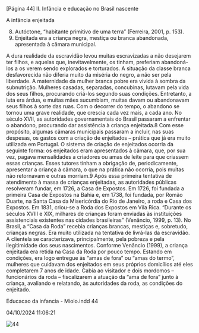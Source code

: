 [Página 44]
II. Infância e educação no Brasil nascente

A infância enjeitada

8. Autóctone, “habitante primitivo de
uma terra” (Ferreira, 2001, p. 153).
9. Enjeitada era a criança negra, mestiça
ou branca abandonada, apresentada à
câmara municipal.

A dura realidade da escravidão levou muitas escravizadas a não desejarem ter filhos, e aquelas que, inevitavelmente, os tinham, preferiam
abandoná-los a os verem sendo explorados e torturados. A situação da
classe branca desfavorecida não diferia muito da miséria do negro, a
não ser pela liberdade.
A maternidade da mulher branca pobre era vivida à sombra da subnutrição. Mulheres casadas, separadas, concubinas, lutavam pela vida
dos seus filhos, procurando criá-los segundo suas condições. Entretanto, a luta era árdua, e muitas mães sucumbiam, muitas davam ou
abandonavam seus filhos à sorte das ruas. Com o decorrer do tempo,
o abandono se tornou uma grave realidade, que crescia cada vez mais,
a cada ano.
No século XVII, as autoridades governamentais do Brasil passaram
a enfrentar o abandono, procurando dar assistência à criança enjeitada.8 Com esse propósito, algumas câmaras municipais passaram a
incluir, nas suas despesas, os gastos com a criação de enjeitados – prática que já era muito utilizada em Portugal.
O sistema de criação de enjeitados ocorria da seguinte forma: os
enjeitados eram apresentados à câmara, que, por sua vez, pagava
mensalidades a criadores ou amas de leite para que criassem essas
crianças. Esses tutores tinham a obrigação de, periodicamente, apresentar a criança à câmara, o que na prática não ocorria, pois muitas
não retornavam e outras morriam.9
Após essa primeira tentativa de atendimento à massa de crianças
enjeitadas, as autoridades públicas resolveram fundar, em 1726, a
Casa de Expostos. Em 1726, foi fundada a primeira Casa de Expostos
na Bahia e, em 1738, foi fundada, por Romão Duarte, na Santa Casa da
Misericórdia do Rio de Janeiro, a roda e Casa dos Expostos. Em 1831,
criou-se a Roda dos Expostos em Vila Rica. “Durante os séculos XVIII e
XIX, milhares de crianças foram enviadas às instituições assistenciais
existentes nas cidades brasileiras” (Venâncio, 1999, p. 13).
No Brasil, a “Casa da Roda” recebia crianças brancas, mestiças
e, sobretudo, crianças negras. Era muito utilizada na tentativa de
livrá-las da escravidão. A clientela se caracterizava, principalmente,
pela pobreza e pela ilegitimidade dos seus nascimentos. Conforme
Venâncio (1999), a criança enjeitada era retida na Casa da Roda por
pouco tempo. Estando em condições, era logo entregue às “amas de
fora” ou “amas do termo”, mulheres que cuidavam dos enjeitados em
seus próprios domicílios até eles completarem 7 anos de idade. Cabia
ao visitador e dois mordomos – funcionários da roda – fiscalizarem a
atuação da “ama de fora” junto à criança, avaliando e relatando, às
autoridades da roda, as condições do enjeitado.


Educacao da infancia - Miolo.indd 44

04/10/2024 11:06:21

![44](./img/page_44-01.jpg)

